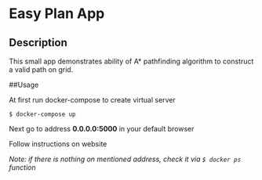 # Easy Plan App

## Description

This small app demonstrates ability of A* pathfinding algorithm to construct a valid path on grid.

##Usage 

At first run docker-compose to create virtual server

`$ docker-compose up`

Next go to address **0.0.0.0:5000** in your default browser

Follow instructions on website

*Note: if there is nothing on mentioned address, check it via `$ docker ps` function*
